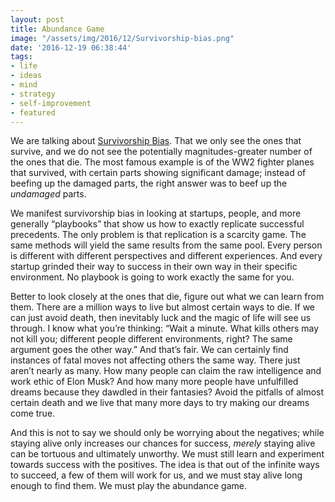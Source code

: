 ```yaml
---
layout: post
title: Abundance Game
image: "/assets/img/2016/12/Survivorship-bias.png"
date: '2016-12-19 06:38:44'
tags:
- life
- ideas
- mind
- strategy
- self-improvement
- featured
---
```


We are talking about [Survivorship Bias](https://en.wikipedia.org/wiki/Survivorship_bias). That we only see the ones that survive, and we do not see the potentially magnitudes-greater number of the ones that die. The most famous example is of the WW2 fighter planes that survived, with certain parts showing significant damage; instead of beefing up the damaged parts, the right answer was to beef up the *undamaged* parts.

We manifest survivorship bias in looking at startups, people, and more generally “playbooks” that show us how to exactly replicate successful precedents. The only problem is that replication is a scarcity game. The same methods will yield the same results from the same pool. Every person is different with different perspectives and different experiences. And every startup grinded their way to success in their own way in their specific environment. No playbook is going to work exactly the same for you.

Better to look closely at the ones that die, figure out what we can learn from them. There are a million ways to live but almost certain ways to die. If we can just avoid death, then inevitably luck and the magic of life will see us through. I know what you’re thinking: “Wait a minute. What kills others may not kill you; different people different environments, right? The same argument goes the other way.” And that’s fair. We can certainly find instances of fatal moves not affecting others the same way. There just aren’t nearly as many. How many people can claim the raw intelligence and work ethic of Elon Musk? And how many more people have unfulfilled dreams because they dawdled in their fantasies? Avoid the pitfalls of almost certain death and we live that many more days to try making our dreams come true.

And this is not to say we should only be worrying about the negatives; while staying alive only increases our chances for success, *merely* staying alive can be tortuous and ultimately unworthy. We must still learn and experiment towards success with the positives. The idea is that out of the infinite ways to succeed, a few of them will work for us, and we must stay alive long enough to find them. We must play the abundance game.
